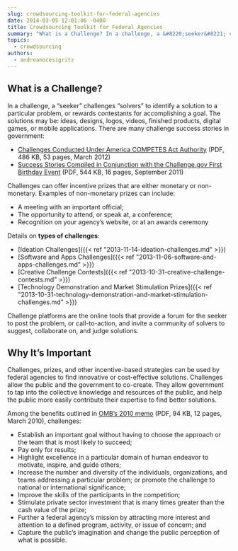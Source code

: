 ```yaml
---
slug: crowdsourcing-toolkit-for-federal-agencies
date: 2014-03-05 12:01:06 -0400
title: Crowdsourcing Toolkit for Federal Agencies
summary: "What is a Challenge? In a challenge, a &#8220;seeker&#8221; challenges &#8220;solvers&#8221; to identify a solution to a particular problem, or rewards contestants for accomplishing a goal. "
topics:
  - crowdsourcing
authors:
  - andreanocesigritz
---
```


## What is a Challenge?

In a challenge, a &#8220;seeker&#8221; challenges &#8220;solvers&#8221; to identify a solution to a particular problem, or rewards contestants for accomplishing a goal. The solutions may be: ideas, designs, logos, videos, finished products, digital games, or mobile applications. There are many challenge success stories in government:

* [Challenges Conducted Under America COMPETES Act Authority](https://s3.amazonaws.com/digitalgov/_legacy-img/2014/02/implementation-federal-prize-authority.pdf) (PDF, 486 KB, 53 pages, March 2012)
* [Success Stories Compiled in Conjunction with the Challenge.gov First Birthday Event](https://s3.amazonaws.com/digitalgov/_legacy-img/2014/02/agency-stories-challenge-prize-competitions.pdf) (PDF, 544 KB, 16 pages, September 2011)

Challenges can offer incentive prizes that are either monetary or non-monetary. Examples of non-monetary prizes can include:

* A meeting with an important official;
* The opportunity to attend, or speak at, a conference;
* Recognition on your agency&#8217;s website, or at an awards ceremony

Details on **types of challenges**:

* [Ideation Challenges]({{< ref "2013-11-14-ideation-challenges.md" >}})
* [Software and Apps Challenges]({{< ref "2013-11-06-software-and-apps-challenges.md" >}})
* [Creative Challenge Contests]({{< ref "2013-10-31-creative-challenge-contests.md" >}})
* [Technology Demonstration and Market Stimulation Prizes]({{< ref "2013-10-31-technology-demonstration-and-market-stimulation-challenges.md" >}})

​Challenge platforms are the online tools that provide a forum for the seeker to post the problem, or call-to-action, and invite a community of solvers to suggest, collaborate on, and judge solutions.

## Why It&#8217;s Important

Challenges, prizes, and other incentive-based strategies can be used by federal agencies to find innovative or cost-effective solutions. Challenges allow the public and the government to co-create. They allow government to tap into the collective knowledge and resources of the public, and help the public more easily contribute their expertise to find better solutions.

Among the benefits outlined in [OMB&#8217;s 2010 memo](https://www.whitehouse.gov/sites/whitehouse.gov/files/omb/memoranda/2010/m10-11.pdf) (PDF, 94 KB, 12 pages, March 2010), challenges:

* Establish an important goal without having to choose the approach or the team that is most likely to succeed;
* Pay only for results;
* Highlight excellence in a particular domain of human endeavor to motivate, inspire, and guide others;
* Increase the number and diversity of the individuals, organizations, and teams addressing a particular problem; or promote the challenge to national or international significance;
* Improve the skills of the participants in the competition;
* Stimulate private sector investment that is many times greater than the cash value of the prize;
* Further a federal agency&#8217;s mission by attracting more interest and attention to a defined program, activity, or issue of concern; and
* Capture the public&#8217;s imagination and change the public perception of what is possible.
